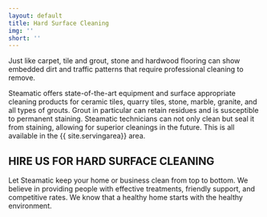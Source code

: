 ```yaml
---
layout: default
title: Hard Surface Cleaning
img: ''
short: ''
---
```

Just like carpet, tile and grout, stone and hardwood flooring can show embedded dirt and traffic patterns that require professional cleaning to remove.

Steamatic offers state-of-the-art equipment and surface appropriate cleaning products for ceramic tiles, quarry tiles, stone, marble, granite, and all types of grouts. Grout in particular can retain residues and is susceptible to permanent staining. Steamatic technicians can not only clean but seal it from staining, allowing for superior cleanings in the future.  This is all available in the {{ site.servingarea}} area.

## HIRE US FOR HARD SURFACE CLEANING

Let Steamatic keep your home or business clean from top to bottom. We believe in providing people with effective treatments, friendly support, and competitive rates. We know that a healthy home starts with the healthy environment.